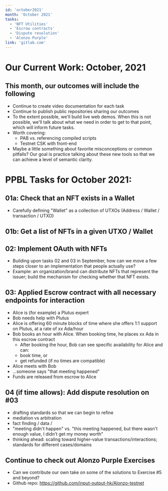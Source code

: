 ```yaml
---
id: 'october2021'
month: 'October 2021'
tasks: 
  - 'NFT Utilities'
  - 'Escrow contracts'
  - 'Dispute resolution'
  - 'Alonzo Purple'
link: 'gitlab.com'
---      
```


# Our Current Work: October, 2021

## This month, our outcomes will include the following
- Continue to create video documentation for each task
- Continue to publish public repositories sharing our outcomes
- To the extent possible, we'll build live web demos. When this is not possible, we'll talk about what we need in order to get to that point, which will inform future tasks. 
- Worth covering:
  - PAB vs. referencing compiled scripts
  - Testnet CSK with front-end
- Maybe a little something about favorite misconceptions or common pitfalls? Our goal is practice talking about these new tools so that we can achieve a level of semantic clarity.

# PPBL Tasks for October 2021:

## 01a: Check that an NFT exists in a Wallet 
- Carefully defining "Wallet" as a collection of UTXOs (Address / Wallet / transaction / UTXO)
## 01b: Get a list of NFTs in a given UTXO / Wallet

## 02: Implement OAuth with NFTs
- Building upon tasks 02 and 03 in September, how can we move a few steps closer to an implementation that people actually use?
- Example: an organization/brand can distribute NFTs that represent the issuer; build the mechanism for checking whether that NFT exists.

## 03: Applied Escrow contract with all necessary endpoints for interaction
- Alice is (for example) a Plutus expert
- Bob needs help with Plutus
- Alice is offering 60 minute blocks of time where she offers 1:1 support on Plutus, at a rate of xx Ada/hour
- Bob books an hour with Alice. When booking time, he places xx Ada in this escrow contract
  - After booking the hour, Bob can see specific availability for Alice and can:
  - book time, or
  - get refunded (if no times are compatible)
- Alice meets with Bob
- ...someone says "that meeting happened"
- Funds are released from escrow to Alice

## 04 (if time allows): Add dispute resolution on #03
- drafting standards so that we can begin to refine
- mediation vs arbitration
- fact finding / data / 
- "meeting didn't happen" vs. "this meeting happened, but there wasn't enough value, I didn't get my money worth"
- thinking ahead: scaling toward higher-value transactions/interactions; standards for different cases/domains

## Continue to check out Alonzo Purple Exercises
- Can we contribute our own take on some of the solutions to Exercise #5 and beyond?
- Github repo: https://github.com/input-output-hk/Alonzo-testnet

